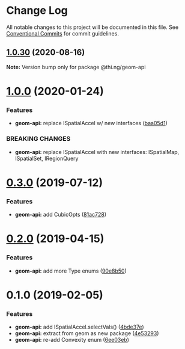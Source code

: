 # Change Log

All notable changes to this project will be documented in this file.
See [Conventional Commits](https://conventionalcommits.org) for commit guidelines.

## [1.0.30](https://github.com/thi-ng/umbrella/compare/@thi.ng/geom-api@1.0.29...@thi.ng/geom-api@1.0.30) (2020-08-16)

**Note:** Version bump only for package @thi.ng/geom-api





# [1.0.0](https://github.com/thi-ng/umbrella/compare/@thi.ng/geom-api@0.3.8...@thi.ng/geom-api@1.0.0) (2020-01-24)

### Features

* **geom-api:** replace ISpatialAccel w/ new interfaces ([baa05d1](https://github.com/thi-ng/umbrella/commit/baa05d1908a940115690cb3d1dd403173061d63a))

### BREAKING CHANGES

* **geom-api:** replace ISpatialAccel with new interfaces:
ISpatialMap, ISpatialSet, IRegionQuery

# [0.3.0](https://github.com/thi-ng/umbrella/compare/@thi.ng/geom-api@0.2.5...@thi.ng/geom-api@0.3.0) (2019-07-12)

### Features

* **geom-api:** add CubicOpts ([81ac728](https://github.com/thi-ng/umbrella/commit/81ac728))

# [0.2.0](https://github.com/thi-ng/umbrella/compare/@thi.ng/geom-api@0.1.12...@thi.ng/geom-api@0.2.0) (2019-04-15)

### Features

* **geom-api:** add more Type enums ([90e8b50](https://github.com/thi-ng/umbrella/commit/90e8b50))

# 0.1.0 (2019-02-05)

### Features

* **geom-api:** add ISpatialAccel.selectVals() ([4bde37e](https://github.com/thi-ng/umbrella/commit/4bde37e))
* **geom-api:** extract from geom as new package ([4e53293](https://github.com/thi-ng/umbrella/commit/4e53293))
* **geom-api:** re-add Convexity enum ([6ee03eb](https://github.com/thi-ng/umbrella/commit/6ee03eb))
